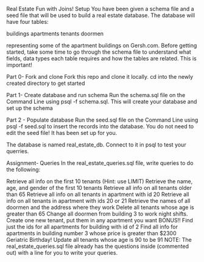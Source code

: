 Real Estate Fun with Joins!
Setup
You have been given a schema file and a seed file that will be used to build a real estate database. The database will have four tables:

buildings
apartments
tenants
doormen 

representing some of the apartment buildings on Gersh.com. Before getting started, take some time to go through the schema file to understand what fields, data types each table requires and how the tables are related. This is important!

Part 0- Fork and clone
Fork this repo and clone it locally. cd into the newly created directory to get started

Part 1- Create database and run schema
Run the schema.sql file on the Command Line using psql -f schema.sql. This will create your database and set up the schema

Part 2 - Populate database
Run the seed.sql file on the Command Line using psql -f seed.sql to insert the records into the database. You do not need to edit the seed file! It has been set up for you.

The database is named real_estate_db. Connect to it in psql to test your querries.

Assignment- Queries
In the real_estate_queries.sql file, write queries to do the following:

Retrieve all info on the first 10 tenants (Hint: use LIMIT)
Retrieve the name, age, and gender of the first 10 tenants
Retrieve all info on all tenants older than 65
Retrieve all info on all tenants in apartment with id 20
Retrieve all info on all tenants in apartment with ids 20 or 21
Retrieve the names of all doormen and the address where they work
Delete all tenants whose age is greater than 65
Change all doormen from building 3 to work night shifts.
Create one new tenant, put them in any apartment you want
BONUS!!
Find just the ids for all apartments for building with id of 2
Find all info for apartments in building number 3 whose price is greater than $2300
Geriatric Birthday! Update all tenants whose age is 90 to be 91
NOTE: The real_estate_queries.sql file already has the questions inside (commented out) with a line for you to write your queries.
